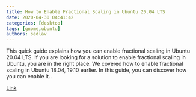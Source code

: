 ```yaml
---
title: How to Enable Fractional Scaling in Ubuntu 20.04 LTS
date: 2020-04-30 04:41:42
categories: [desktop]
tags: [gnome,ubuntu]
authors: sedlav
---
```


This quick guide explains how you can enable fractional scaling in Ubuntu 20.04 LTS. If you are looking for a solution to enable fractional scaling in Ubuntu, you are in the right place. We covered how to enable fractional scaling in Ubuntu 18.04, 19.10 earlier. In this guide, you can discover how you can enable it..

[Link](https://www.debugpoint.com/2020/04/how-to-enable-fractional-scaling-in-ubuntu-20-04-lts/)
